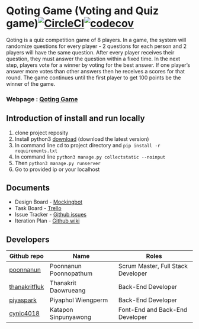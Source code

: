 # Qoting Game (Voting and Quiz game)[![CircleCI](https://circleci.com/gh/thanakritfluk/qoting.svg?style=svg)](https://circleci.com/gh/thanakritfluk/qoting)[![codecov](https://codecov.io/gh/thanakritfluk/qoting/branch/master/graph/badge.svg)](https://codecov.io/gh/thanakritfluk/qoting)
Qoting is a quiz competition game of 8 players. In a game, the system will randomize questions for every player - 2 questions for each person and 2 players will have the same question. After every player receives their question, they must answer the question within a fixed time. In the next step, players vote for a winner by voting for the best answer. If one player’s answer  more votes than other answers then he receives a scores for that round. The game continues until the first player to get 100 points be the winner of the game.
### Webpage : [Qoting Game](https://qoting-postgre.herokuapp.com/)

## Introduction of install and run locally
1. clone project reposity
2. Install python3 [download](https://www.python.org/downloads/) (download the latest version)
3. In command line cd to project directory and `pip install -r requirements.txt`
4. In command line `python3 manage.py collectstatic --noinput`
5. Then `python3 manage.py runserver`
6. Go to provided ip or your localhost

## Documents

- Design Board - [Mockingbot](https://mockingbot.in/app/gKG93IyiYY4PIaKeLOYHpRuXI8VgwvS)
- Task Board - [Trello](https://trello.com/b/pqINZU2E/qoting)  
- Issue Tracker - [Github issues](https://github.com/thanakritfluk/qoting/issues)
- Iteration Plan - [Github wiki](https://github.com/thanakritfluk/qoting/wiki/Iteration-plan)


## Developers

Github repo           |           Name           |               Roles
-------------|--------------------------|-------------------------------------
[poonnanun](https://github.com/poonnanun)  |   Poonnanun Poonnopathum |  Scrum Master, Full Stack Developer
[thanakritfluk](https://github.com/thanakritfluk)    |   Thanakrit Daowrueang   |  Back-End Developer
[piyaspark](https://github.com/piyaspark)    |   Piyaphol Wiengperm     |  Back-End Developer
[cynic4018](https://github.com/cynic4018)   |   Katapon Sinpunyawong   |  Font-End and Back-End Developer
